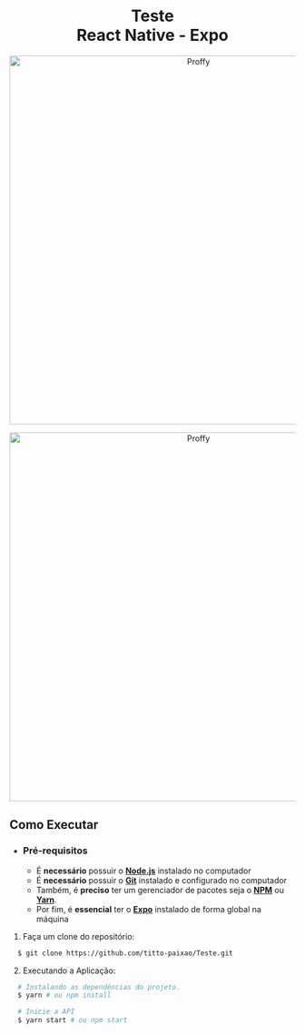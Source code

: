 <h1 align="center">
	<br>Teste<br/>
  React Native - Expo
</h1>

<p align="center">
  <img alt="Proffy" width="650px" src="https://user-images.githubusercontent.com/53455375/91386308-1d2c1780-e809-11ea-84ba-c44fc2bf3f37.jpeg" />
<p>
<p align="center">
  <img alt="Proffy" width="650px" src="https://user-images.githubusercontent.com/53455375/91386309-1e5d4480-e809-11ea-855e-352e567e69b4.jpeg" />
<p>

## Como Executar

- ### **Pré-requisitos**

  - É **necessário** possuir o **[Node.js](https://nodejs.org/en/)** instalado no computador
  - É **necessário** possuir o **[Git](https://git-scm.com/)** instalado e configurado no computador
  - Também, é **preciso** ter um gerenciador de pacotes seja o **[NPM](https://www.npmjs.com/)** ou **[Yarn](https://yarnpkg.com/)**.
  - Por fim, é **essencial** ter o **[Expo](https://expo.io/)** instalado de forma global na máquina

1. Faça um clone do repositório:

```sh
  $ git clone https://github.com/titto-paixao/Teste.git
```

2. Executando a Aplicação:

```sh
  # Instalando as dependências do projeto.
  $ yarn # ou npm install

  # Inicie a API
  $ yarn start # ou npm start
```
